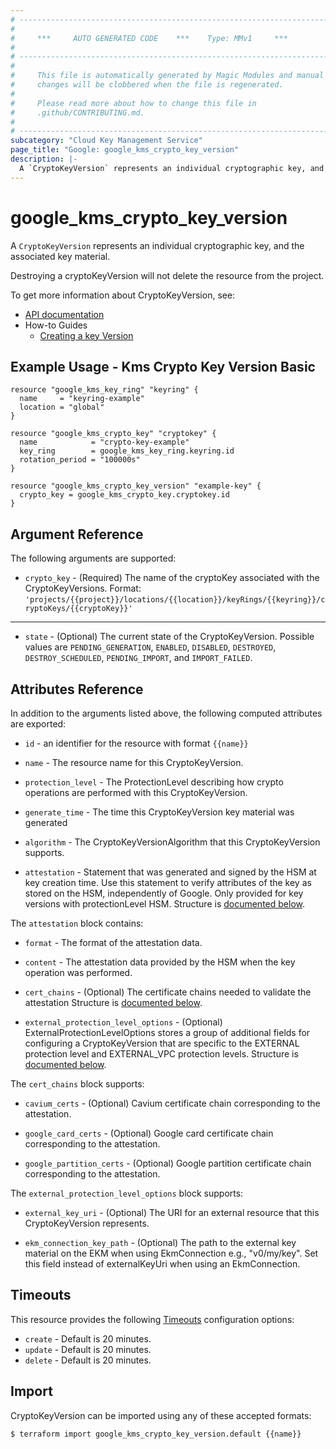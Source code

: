```yaml
---
# ----------------------------------------------------------------------------
#
#     ***     AUTO GENERATED CODE    ***    Type: MMv1     ***
#
# ----------------------------------------------------------------------------
#
#     This file is automatically generated by Magic Modules and manual
#     changes will be clobbered when the file is regenerated.
#
#     Please read more about how to change this file in
#     .github/CONTRIBUTING.md.
#
# ----------------------------------------------------------------------------
subcategory: "Cloud Key Management Service"
page_title: "Google: google_kms_crypto_key_version"
description: |-
  A `CryptoKeyVersion` represents an individual cryptographic key, and the associated key material.
---
```


# google\_kms\_crypto\_key\_version

A `CryptoKeyVersion` represents an individual cryptographic key, and the associated key material.


Destroying a cryptoKeyVersion will not delete the resource from the project.


To get more information about CryptoKeyVersion, see:

* [API documentation](https://cloud.google.com/kms/docs/reference/rest/v1/projects.locations.keyRings.cryptoKeys.cryptoKeyVersions)
* How-to Guides
    * [Creating a key Version](https://cloud.google.com/kms/docs/reference/rest/v1/projects.locations.keyRings.cryptoKeys.cryptoKeyVersions/create)

## Example Usage - Kms Crypto Key Version Basic


```hcl
resource "google_kms_key_ring" "keyring" {
  name     = "keyring-example"
  location = "global"
}

resource "google_kms_crypto_key" "cryptokey" {
  name            = "crypto-key-example"
  key_ring        = google_kms_key_ring.keyring.id
  rotation_period = "100000s"
}

resource "google_kms_crypto_key_version" "example-key" {
  crypto_key = google_kms_crypto_key.cryptokey.id
}
```

## Argument Reference

The following arguments are supported:


* `crypto_key` -
  (Required)
  The name of the cryptoKey associated with the CryptoKeyVersions.
  Format: `'projects/{{project}}/locations/{{location}}/keyRings/{{keyring}}/cryptoKeys/{{cryptoKey}}'`


- - -


* `state` -
  (Optional)
  The current state of the CryptoKeyVersion.
  Possible values are `PENDING_GENERATION`, `ENABLED`, `DISABLED`, `DESTROYED`, `DESTROY_SCHEDULED`, `PENDING_IMPORT`, and `IMPORT_FAILED`.


## Attributes Reference

In addition to the arguments listed above, the following computed attributes are exported:

* `id` - an identifier for the resource with format `{{name}}`

* `name` -
  The resource name for this CryptoKeyVersion.

* `protection_level` -
  The ProtectionLevel describing how crypto operations are performed with this CryptoKeyVersion.

* `generate_time` -
  The time this CryptoKeyVersion key material was generated

* `algorithm` -
  The CryptoKeyVersionAlgorithm that this CryptoKeyVersion supports.

* `attestation` -
  Statement that was generated and signed by the HSM at key creation time. Use this statement to verify attributes of the key as stored on the HSM, independently of Google.
  Only provided for key versions with protectionLevel HSM.
  Structure is [documented below](#nested_attestation).


<a name="nested_attestation"></a>The `attestation` block contains:

* `format` -
  The format of the attestation data.

* `content` -
  The attestation data provided by the HSM when the key operation was performed.

* `cert_chains` -
  (Optional)
  The certificate chains needed to validate the attestation
  Structure is [documented below](#nested_cert_chains).

* `external_protection_level_options` -
  (Optional)
  ExternalProtectionLevelOptions stores a group of additional fields for configuring a CryptoKeyVersion that are specific to the EXTERNAL protection level and EXTERNAL_VPC protection levels.
  Structure is [documented below](#nested_external_protection_level_options).


<a name="nested_cert_chains"></a>The `cert_chains` block supports:

* `cavium_certs` -
  (Optional)
  Cavium certificate chain corresponding to the attestation.

* `google_card_certs` -
  (Optional)
  Google card certificate chain corresponding to the attestation.

* `google_partition_certs` -
  (Optional)
  Google partition certificate chain corresponding to the attestation.

<a name="nested_external_protection_level_options"></a>The `external_protection_level_options` block supports:

* `external_key_uri` -
  (Optional)
  The URI for an external resource that this CryptoKeyVersion represents.

* `ekm_connection_key_path` -
  (Optional)
  The path to the external key material on the EKM when using EkmConnection e.g., "v0/my/key". Set this field instead of externalKeyUri when using an EkmConnection.

## Timeouts

This resource provides the following
[Timeouts](/docs/configuration/resources.html#timeouts) configuration options:

- `create` - Default is 20 minutes.
- `update` - Default is 20 minutes.
- `delete` - Default is 20 minutes.

## Import


CryptoKeyVersion can be imported using any of these accepted formats:

```
$ terraform import google_kms_crypto_key_version.default {{name}}
```
